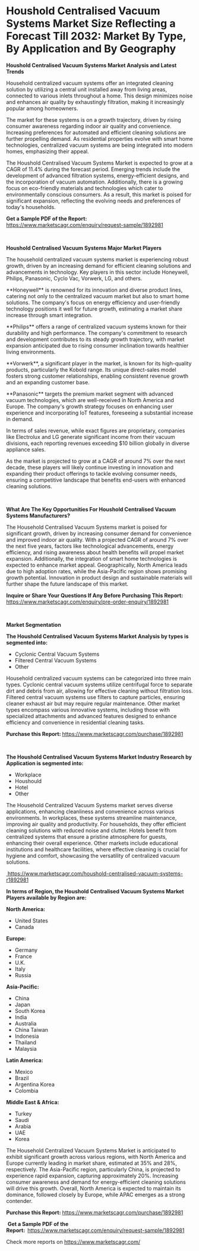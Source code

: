 <p><h1>Houshold Centralised Vacuum Systems Market Size Reflecting a Forecast Till 2032: Market By Type, By Application and By Geography</h1></p><p><strong>Houshold Centralised Vacuum Systems Market Analysis and Latest Trends</strong></p>
<p><p>Household centralized vacuum systems offer an integrated cleaning solution by utilizing a central unit installed away from living areas, connected to various inlets throughout a home. This design minimizes noise and enhances air quality by exhaustingly filtration, making it increasingly popular among homeowners.</p><p>The market for these systems is on a growth trajectory, driven by rising consumer awareness regarding indoor air quality and convenience. Increasing preferences for automated and efficient cleaning solutions are further propelling demand. As residential properties evolve with smart home technologies, centralized vacuum systems are being integrated into modern homes, emphasizing their appeal.</p><p>The Houshold Centralised Vacuum Systems Market is expected to grow at a CAGR of 11.4% during the forecast period. Emerging trends include the development of advanced filtration systems, energy-efficient designs, and the incorporation of vacuum automation. Additionally, there is a growing focus on eco-friendly materials and technologies which cater to environmentally conscious consumers. As a result, this market is poised for significant expansion, reflecting the evolving needs and preferences of today's households.</p></p>
<p><strong>Get a Sample PDF of the Report:&nbsp;</strong> <a href="https://www.marketscagr.com/enquiry/request-sample/1892981?utm_campaign=2471&utm_medium=2&utm_source=Github&utm_content=ia&utm_term=28032025&utm_id=houshold-centralised-vacuum-systems">https://www.marketscagr.com/enquiry/request-sample/1892981</a></p>
<p>&nbsp;</p>
<p><strong>Houshold Centralised Vacuum Systems Major Market Players</strong></p>
<p><p>The household centralized vacuum systems market is experiencing robust growth, driven by an increasing demand for efficient cleaning solutions and advancements in technology. Key players in this sector include Honeywell, Philips, Panasonic, Cyclo Vac, Vorwerk, LG, and others.</p><p>**Honeywell** is renowned for its innovation and diverse product lines, catering not only to the centralized vacuum market but also to smart home solutions. The company's focus on energy efficiency and user-friendly technology positions it well for future growth, estimating a market share increase through smart integration.</p><p>**Philips** offers a range of centralized vacuum systems known for their durability and high performance. The company's commitment to research and development contributes to its steady growth trajectory, with market expansion anticipated due to rising consumer inclination towards healthier living environments.</p><p>**Vorwerk**, a significant player in the market, is known for its high-quality products, particularly the Kobold range. Its unique direct-sales model fosters strong customer relationships, enabling consistent revenue growth and an expanding customer base.</p><p>**Panasonic** targets the premium market segment with advanced vacuum technologies, which are well-received in North America and Europe. The company's growth strategy focuses on enhancing user experience and incorporating IoT features, foreseeing a substantial increase in demand.</p><p>In terms of sales revenue, while exact figures are proprietary, companies like Electrolux and LG generate significant income from their vacuum divisions, each reporting revenues exceeding $10 billion globally in diverse appliance sales. </p><p>As the market is projected to grow at a CAGR of around 7% over the next decade, these players will likely continue investing in innovation and expanding their product offerings to tackle evolving consumer needs, ensuring a competitive landscape that benefits end-users with enhanced cleaning solutions.</p></p>
<p>&nbsp;</p>
<p><strong>What Are The Key Opportunities For Houshold Centralised Vacuum Systems Manufacturers?</strong></p>
<p><p>The Household Centralised Vacuum Systems market is poised for significant growth, driven by increasing consumer demand for convenience and improved indoor air quality. With a projected CAGR of around 7% over the next five years, factors like technological advancements, energy efficiency, and rising awareness about health benefits will propel market expansion. Additionally, the integration of smart home technologies is expected to enhance market appeal. Geographically, North America leads due to high adoption rates, while the Asia-Pacific region shows promising growth potential. Innovation in product design and sustainable materials will further shape the future landscape of this market.</p></p>
<p><strong>Inquire or Share Your Questions If Any Before Purchasing This Report:</strong> <a href="https://www.marketscagr.com/enquiry/pre-order-enquiry/1892981?utm_campaign=2471&utm_medium=2&utm_source=Github&utm_content=ia&utm_term=28032025&utm_id=houshold-centralised-vacuum-systems">https://www.marketscagr.com/enquiry/pre-order-enquiry/1892981</a></p>
<p>&nbsp;</p>
<p><strong>Market Segmentation</strong></p>
<p><strong>The Houshold Centralised Vacuum Systems Market Analysis by types is segmented into:</strong></p>
<p><ul><li>Cyclonic Central Vacuum Systems</li><li>Filtered Central Vacuum Systems</li><li>Other</li></ul></p>
<p><p>Household centralized vacuum systems can be categorized into three main types. Cyclonic central vacuum systems utilize centrifugal force to separate dirt and debris from air, allowing for effective cleaning without filtration loss. Filtered central vacuum systems use filters to capture particles, ensuring cleaner exhaust air but may require regular maintenance. Other market types encompass various innovative systems, including those with specialized attachments and advanced features designed to enhance efficiency and convenience in residential cleaning tasks.</p></p>
<p><strong>Purchase this Report:&nbsp;</strong><a href="https://www.marketscagr.com/purchase/1892981?utm_campaign=2471&utm_medium=2&utm_source=Github&utm_content=ia&utm_term=28032025&utm_id=houshold-centralised-vacuum-systems">https://www.marketscagr.com/purchase/1892981</a></p>
<p>&nbsp;</p>
<p><strong>The Houshold Centralised Vacuum Systems Market Industry Research by Application is segmented into:</strong></p>
<p><ul><li>Workplace</li><li>Houshould</li><li>Hotel</li><li>Other</li></ul></p>
<p><p>The Household Centralized Vacuum Systems market serves diverse applications, enhancing cleanliness and convenience across various environments. In workplaces, these systems streamline maintenance, improving air quality and productivity. For households, they offer efficient cleaning solutions with reduced noise and clutter. Hotels benefit from centralized systems that ensure a pristine atmosphere for guests, enhancing their overall experience. Other markets include educational institutions and healthcare facilities, where effective cleaning is crucial for hygiene and comfort, showcasing the versatility of centralized vacuum solutions.</p></p>
<p><a href="https://www.marketscagr.com/houshold-centralised-vacuum-systems-r1892981?utm_campaign=2471&utm_medium=2&utm_source=Github&utm_content=ia&utm_term=28032025&utm_id=houshold-centralised-vacuum-systems">&nbsp;https://www.marketscagr.com/houshold-centralised-vacuum-systems-r1892981</a></p>
<p><strong>In terms of Region, the Houshold Centralised Vacuum Systems Market Players available by Region are:</strong></p>
<p>
    <p> <strong> North America: </strong>
        <ul>
            <li>United States</li>
            <li>Canada</li>
        </ul>
        </p> 
    <p> <strong> Europe: </strong>
        <ul>
            <li>Germany</li>
            <li>France</li>
            <li>U.K.</li>
            <li>Italy</li>
            <li>Russia</li>
        </ul>
        </p> 
    <p> <strong> Asia-Pacific: </strong>
        <ul>
            <li>China</li>
            <li>Japan</li>
            <li>South Korea</li>
            <li>India</li>
            <li>Australia</li>
            <li>China Taiwan</li>
            <li>Indonesia</li>
            <li>Thailand</li>
            <li>Malaysia</li>
        </ul>
        </p> 
    <p> <strong> Latin America: </strong>
        <ul>
            <li>Mexico</li>
            <li>Brazil</li>
            <li>Argentina Korea</li>
            <li>Colombia</li>
        </ul>
        </p> 
    <p> <strong> Middle East & Africa: </strong>
        <ul>
            <li>Turkey</li>
            <li>Saudi</li>
            <li>Arabia</li>
            <li>UAE</li>
            <li>Korea</li>
        </ul>
    </p>
    </p>
<p><p>The Household Centralized Vacuum Systems Market is anticipated to exhibit significant growth across various regions, with North America and Europe currently leading in market share, estimated at 35% and 28%, respectively. The Asia-Pacific region, particularly China, is projected to experience rapid expansion, capturing approximately 20%. Increasing consumer awareness and demand for energy-efficient cleaning solutions will drive this growth. Overall, North America is expected to maintain its dominance, followed closely by Europe, while APAC emerges as a strong contender.</p></p>
<p><strong>Purchase this Report: </strong><a href="https://www.marketscagr.com/purchase/1892981?utm_campaign=2471&utm_medium=2&utm_source=Github&utm_content=ia&utm_term=28032025&utm_id=houshold-centralised-vacuum-systems">https://www.marketscagr.com/purchase/1892981</a></p>
<p>&nbsp;<strong>Get a Sample PDF of the Report:&nbsp;&nbsp;</strong><a href="https://www.marketscagr.com/enquiry/request-sample/1892981?utm_campaign=2471&utm_medium=2&utm_source=Github&utm_content=ia&utm_term=28032025&utm_id=houshold-centralised-vacuum-systems">https://www.marketscagr.com/enquiry/request-sample/1892981</a></p>
<p><strong></strong></p>
<p>Check more reports on <a href="https://www.marketscagr.com/?utm_campaign=2471&utm_medium=2&utm_source=Github&utm_content=ia&utm_term=28032025&utm_id=houshold-centralised-vacuum-systems">https://www.marketscagr.com/</a></p>
